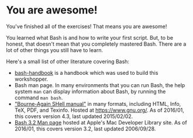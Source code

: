 # You are awesome!

You've finished all of the exercises! That means you are awesome!

You learned what Bash is and how to write your first script. But, to be honest, that doesn't mean that you completely mastered Bash. There are a lot of other things you still have to learn.

Here's a small list of other literature covering Bash:

* [bash-handbook](https://github.com/denysdovhan/bash-handbook) is a handbook which was used to build this workshopper.
* Bash man page. In many environments that you can run Bash, the help system `man` can display information about Bash, by running the command `man bash`.
* ["Bourne-Again SHell manual"](https://www.gnu.org/software/bash/manual/) in many formats, including HTML, Info, TeX, PDF, and Texinfo.  Hosted at <https://www.gnu.org/>. As of 2016/01, this covers version 4.3, last updated 2015/02/02.
* [Bash 3.2 Man page](https://developer.apple.com/library/mac/documentation/Darwin/Reference/ManPages/man1/bash.1.html) hosted at Apple's Mac Developer Library site. As of 2016/01, this covers version 3.2, last updated 2006/09/28.

